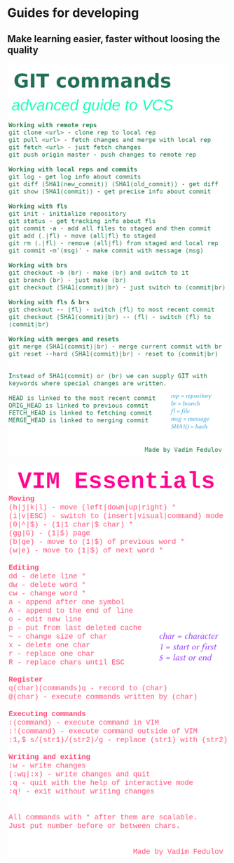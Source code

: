 # Guides for developing
## Make learning easier, faster without loosing the quality

![cover](https://github.com/vadimfedulov395/guides-dev/raw/master/git-guide.png)

![cover](https://github.com/vadimfedulov395/guides-dev/raw/master/vim-guide.png)

